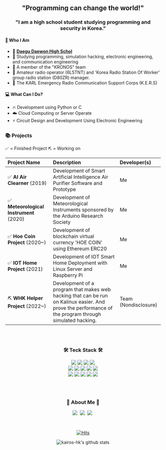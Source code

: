 
<h2 align='center'> "Programming can change the world!" </p> 

<h3 align='center'> "I am a high school student studying programming and security in Korea." </p>
 

 #### 🧑 Who I Am 
 - 🎒 **[Daegu Daewon High Schol](http://www.dw.hs.kr)** 
 - 📖 Studying programming, simulation hacking, electronic engineering, and communication engineering 
 - 👕 A member of the "KRONOS" team
 - 📡 Amateur radio operator (6L5TNT) and 'Korea Radio Station Of Worker' group radio station (D80ZR) manager.
 - 💼 The KARL Emergency Radio Communication Support Corps (K.E.R.S)
  
 #### 💻 What Can I Do?
 - 🔥 Development using Python or C
 - ☁️ Cloud Computing or Server Operate
 - ⚡️ Circuit Design and Development Using Electronic Engineering 

### 📚 Projects

✅ = Finished Project
⛏️ = Working on

| Project Name      | Description   |  Developer(s)   |
|:----------|:--------------|:----------------|
| ✅ **AI Air Clearner** (2019)  | Development of Smart Artificial Intelligence Air Purifier Software and Prototype | Me |
| ✅ **Meteorological Instrument** (2020) | Development of Meteorological Instruments sponsored by the Arduino Research Society | Me |
| ✅ **Hoe Coin Project** (2020~) | Development of blockchain virtual currency 'HOE COIN' using Ethereum ERC20 | Me |
| ✅ **IOT Home Project** (2021) | Development of IOT Smart Home Deployment with Linux Server and Raspberry Pi | Me |
| ⛏️ **WHK Helper Project** (2022~) | Development of a program that makes web hacking that can be run on Kalinux easier. And prove the performance of the program through simulated hacking. | Team (Nondisclosure) |

<div align="center">
 
<h3 align="center">ㅤ</h3>
<h3 align="center">🛠 Teck Stack 🛠</h3>
<p align="center">

  <img src="https://img.shields.io/badge/Python-white?style=flat&logo=Python&logoColor=#3776AB"/></a>
  <img src="https://img.shields.io/badge/pandas-150458?style=flat&logo=pandas&logoColor=white"/></a>
  <img src="https://img.shields.io/badge/C-A8B9CC?style=flat&logo=C&logoColor=#0FAAFF"/></a>
  <img src="https://img.shields.io/badge/C++-00599C?style=flat&logo=C++&logoColor=white"/></a></a>
  <br>
  <img src="https://img.shields.io/badge/Kali Linux-557C94?style=flat&logo=Kali Linux&logoColor=white"/></a>
  <img src="https://img.shields.io/badge/HTML5-E34F26?style=flat&logo=HTML5&logoColor=white"/></a>
  <img src="https://img.shields.io/badge/CSS3-1572B6?style=flat&logo=CSS3&logoColor=white"/></a>
  <img src="https://img.shields.io/badge/JavaScript-F7DF1E?style=flat&logo=JavaScript&logoColor=white"/></a>
  <img src="https://img.shields.io/badge/Server Fault-E7282D?style=flat&logo=Server Fault&logoColor=white"/></a>
  <br>
  <img src="https://img.shields.io/badge/Discord-5865F2?style=flat&logo=Discord&logoColor=white"/></a>
  <img src="https://img.shields.io/badge/Telegram-26A5E4?style=flat&logo=Telegram&logoColor=white"/></a>
  <img src="https://img.shields.io/badge/Amazon EC2-FF9900?style=flat&logo=Amazon EC2&logoColor=white"/></a>
  <img src="https://img.shields.io/badge/GitHub-gray?style=flat&logo=GitHub&logoColor=black"/></a>
  <img src="https://img.shields.io/badge/Git-blue?style=flat&logo=Git&logoColor=F05032"/></a>
</p>



<h3 align="center">ㅤ</h3>
<h3 align="center"> 🎳 About Me 🎳 </h3>
<p align="center">
  <a href="https://kalilinux.tistory.com"><img src="https://img.shields.io/badge/Blogger-FF5722?style=flat&logo=Blog&logoColor=white&link=https://kalilinux.tistory.com"/></a>&nbsp
  <a href="https://www.instagram.com/dong0_0912/"><img src="https://img.shields.io/badge/Instagram-E4405F?style=flat&logo=Instagram&logoColor=white&link=https://www.instagram.com/dong0_0912/"/></a>&nbsp
  <a href="https://portfolio.kairos-hk.xyz"><img src="https://img.shields.io/badge/GitHub Pages-222222?style=flat&logo=Portfolio&logoColor=white&link=https://portfolio.kairos-hk.xyz"/></a>&nbsp
</p>

<br>



[![Hits](https://hits.seeyoufarm.com/api/count/incr/badge.svg?url=https%3A%2F%2Fgithub.com%2Fkairos-hk&count_bg=%2379C83D&title_bg=%23555555&icon=googlecardboard.svg&icon_color=%23E7E7E7&title=hits&edge_flat=false)](https://hits.seeyoufarm.com)

![kairos-hk's github stats](https://github-readme-stats.vercel.app/api?username=kairos-hk&show_icons=true&theme=radical)

</div>
